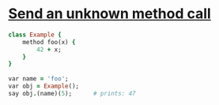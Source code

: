 [1]: http://rosettacode.org/wiki/Send_an_unknown_method_call

# [Send an unknown method call][1]

```ruby
class Example {
    method foo(x) {
        42 + x;
    }
}
 
var name = 'foo';
var obj = Example();
say obj.(name)(5);      # prints: 47
```